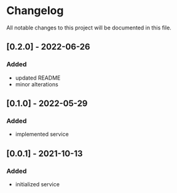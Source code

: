 # Changelog

All notable changes to this project will be documented in this file.

## [0.2.0] - 2022-06-26
### Added
- updated README
- minor alterations

## [0.1.0] - 2022-05-29
### Added
- implemented service

## [0.0.1] - 2021-10-13
### Added
- initialized service
